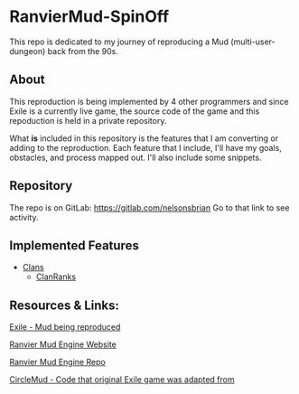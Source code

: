 # RanvierMud-SpinOff
This repo is dedicated to my journey of reproducing a Mud (multi-user-dungeon) back from the 90s.

## About
This reproduction is being implemented by 4 other programmers and since Exile is a currently live game, the source code of the game and this repoduction is held in a private repository.

What **is** included in this repository is the features that I am converting or adding to the reproduction. Each feature that I include, I'll have my goals, obstacles, and process mapped out. I'll also include some snippets.

## Repository
The repo is on GitLab: https://gitlab.com/nelsonsbrian
Go to that link to see activity.

## Implemented Features
* [Clans](Clans.md)
  * [ClanRanks](ClanRank.md)

## Resources & Links:
[Exile - Mud being reproduced](http://www.exilemud.com/index.php)

[Ranvier Mud Engine Website](https://github.com/RanvierMUD)

[Ranvier Mud Engine Repo](https://ranviermud.com/)

[CircleMud - Code that original Exile game was adapted from](https://www.circlemud.org/)

